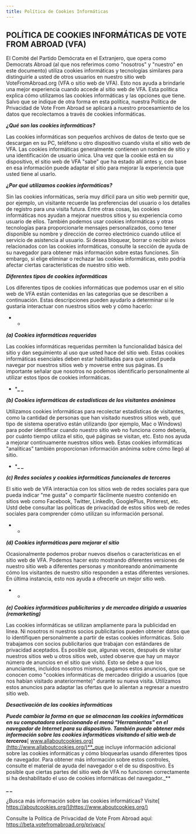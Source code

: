 ```yaml
---
title: Política de Cookies Informáticas
---
```

## **POLÍTICA DE COOKIES INFORMÁTICAS DE VOTE FROM ABROAD (VFA)**

El Comité del Partido Demócrata en el Extranjero, que opera como Democrats Abroad (al que nos referimos como "nosotros" y "nuestro" en este documento) utiliza cookies informáticas y tecnologías similares para distinguirle a usted de otros usuarios en nuestro sitio web VoteFromAbroad.org (VFA o sitio web de VFA). Esto nos ayuda a brindarle una mejor experiencia cuando accede al sitio web de VFA. Esta política explica cómo utilizamos las cookies informáticas y las opciones que tiene. Salvo que se indique de otra forma en esta política, nuestra Política de Privacidad de Vote From Abroad se aplicará a nuestro procesamiento de los datos que recolectamos a través de cookies informáticas.

***¿Qué son las cookies informáticas?***

Las cookies informáticas son pequeños archivos de datos de texto que se descargan en su PC, teléfono u otro dispositivo cuando visita el sitio web de VFA. Las cookies informáticas generalmente contienen un nombre de sitio y una identificación de usuario única. Una vez que la cookie está en su dispositivo, el sitio web de VFA "sabe" que ha estado allí antes y, con base en esa información puede adaptar el sitio para mejorar la experiencia que usted tiene al usarlo.

***¿Por qué utilizamos cookies informáticas?***

Sin las cookies informáticas, sería muy difícil para un sitio web permitir que, por ejemplo, un visitante recuerde las preferencias del usuario o los detalles de registro para una visita futura. Entre otras cosas, las cookies informáticas nos ayudan a mejorar nuestros sitios y su experiencia como usuario de ellos. También podemos usar cookies informáticas y otras tecnologías para proporcionarle mensajes personalizados, como tener disponible su nombre y dirección de correo electrónico cuando utilice el servicio de asistencia al usuario. Si desea bloquear, borrar o recibir avisos relacionados con las cookies informáticas, consulte la sección de ayuda de su navegador para obtener más información sobre estas funciones. Sin embargo, si elige eliminar o rechazar las cookies informáticas, esto podría afectar ciertas características de nuestro sitio web.

***Diferentes tipos de cookies informáticas***

Los diferentes tipos de cookies informáticas que podemos usar en el sitio web de VFA están contenidas en las categorías que se describen a continuación. Estas descripciones pueden ayudarlo a determinar si le gustaría interactuar con nuestros sitios web y cómo hacerlo:

* *

***(a) Cookies informáticas requeridas***

Las cookies informáticas requeridas permiten la funcionalidad básica del sitio y dan seguimiento al uso que usted hace del sitio web. Estas cookies informáticas esenciales deben estar habilitadas para que usted pueda navegar por nuestros sitios web y moverse entre sus páginas. Es importante señalar que nosotros no podemos identificarlo personalmente al utilizar estos tipos de cookies informáticas.

* ***_ _**

***(b) Cookies informáticas de estadísticas de los visitantes anónimos***

Utilizamos cookies informáticas para recolectar estadísticas de visitantes, como la cantidad de personas que han visitado nuestros sitios web, qué tipo de sistema operativo están utilizando (por ejemplo, Mac o Windows) para poder identificar cuando nuestro sitio web no funciona como debería, por cuánto tiempo utiliza el sitio, qué páginas se visitan, etc. Esto nos ayuda a mejorar continuamente nuestros sitios web. Estas cookies informáticas "analíticas" también proporcionan información anónima sobre cómo llegó al sitio.

* ***_ _**

***(c) Redes sociales y cookies informáticas funcionales de terceros***

El sitio web de VFA interactúa con los sitios web de redes sociales para que pueda indicar "me gusta" o compartir fácilmente nuestro contenido en sitios web como Facebook, Twitter, LinkedIn, GooglePlus, Pinterest, etc. Ustd debe consultar las políticas de privacidad de estos sitios web de redes sociales para comprender cómo utilizan su información personal.

* *

***(d) Cookies informáticas para mejorar el sitio***

Ocasionalmente podemos probar nuevos diseños o características en el sitio web de VFA. Podemos hacer esto mostrando diferentes versiones de nuestro sitio web a diferentes personas y monitoreando anónimamente cómo los visitantes de nuestro sitio responden a estas diferentes versiones. En última instancia, esto nos ayuda a ofrecerle un mejor sitio web.

* *

***(e) Cookies informáticas publicitarias y de mercadeo dirigido a usuarios (remarketing)***

Las cookies informáticas se utilizan ampliamente para la publicidad en línea. Ni nosotros ni nuestros socios publicitarios pueden obtener datos que lo identifiquen personalmente a partir de estas cookies informáticas. Solo trabajamos con socios publicitarios que trabajan con estándares de privacidad aceptados. Es posible que, algunas veces, después de visitar nuestros sitios web u otros sitios web, usted observe que hay un mayor número de anuncios en el sitio que visitó. Esto se debe a que los anunciantes, incluidos nosotros mismos, pagamos estos anuncios, que se conocen como "cookies informáticas de mercadeo dirigido a usuarios (que nos habían visitado anateriormente)" durante su nueva visita. Utilizamos estos anuncios para adaptar las ofertas que lo alientan a regresar a nuestro sitio web.

***Desactivación de las cookies informáticas***

***Puede cambiar la forma en que se almacenan las cookies informáticas en su computadora seleccionando el menú "Herramientas" en el navegador de Internet para su dispositivo. También puede obtener más información sobre las cookies informáticas visitando el sitio web de terceros***[ www.allaboutcookies.org](http://www.allaboutcookies.org/)**_que incluye información adicional sobre las cookies informáticas y cómo bloquearlas usando diferentes tipos de navegador. Para obtener más información sobre estos controles, consulte el material de ayuda del navegador o el de su dispositivo. Es posible que ciertas partes del sitio web de VFA no funcionen correctamente si ha deshabilitado el uso de cookies informáticas del navegador._**

**_ _**

¿Busca más información sobre las cookies informáticas? Visite[ https://aboutcookies.org/](https://www.aboutcookies.org/)

Consulte la Política de Privacidad de Vote From Abroad aquí: https://beta.votefromabroad.org/privacy/